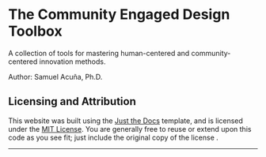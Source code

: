 # The Community Engaged Design Toolbox
A collection of tools for mastering human-centered and community-centered innovation methods.

Author: Samuel Acuña, Ph.D.



## Licensing and Attribution

This website was built using the [Just the Docs] template, and is licensed under the [MIT License]. You are generally free to reuse or extend upon this code as you see fit; just include the original copy of the license .


----

[Just the Docs]: https://just-the-docs.com
[MIT License]: https://en.wikipedia.org/wiki/MIT_License
